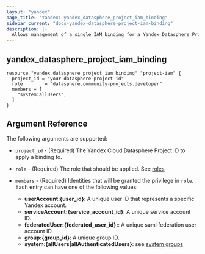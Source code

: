 ```yaml
---
layout: "yandex"
page_title: "Yandex: yandex_datasphere_project_iam_binding"
sidebar_current: "docs-yandex-datasphere-project-iam-binding"
description: |-
  Allows management of a single IAM binding for a Yandex Datasphere Project.
---
```


## yandex\_datasphere\_project\_iam\_binding

```hcl
resource "yandex_datasphere_project_iam_binding" "project-iam" {
  project_id = "your-datasphere-project-id"
  role        = "datasphere.community-projects.developer"
  members = [
    "system:allUsers",
  ]
}
```

## Argument Reference

The following arguments are supported:

* `project_id` - (Required) The Yandex Cloud Datasphere Project ID to apply a binding to.

* `role` - (Required) The role that should be applied. See [roles](https://cloud.yandex.com/en/docs/datasphere/security/)

* `members` - (Required) Identities that will be granted the privilege in `role`.
  Each entry can have one of the following values:
    * **userAccount:{user_id}**: A unique user ID that represents a specific Yandex account.
    * **serviceAccount:{service_account_id}**: A unique service account ID.
    * **federatedUser:{federated_user_id}:**: A unique saml federation user account ID.
    * **group:{group_id}**: A unique group ID.
    * **system:{allUsers|allAuthenticatedUsers}**: see [system groups](https://cloud.yandex.com/docs/iam/concepts/access-control/system-group)
